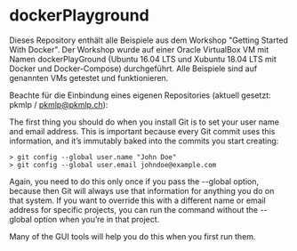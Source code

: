 # dockerPlayground 

Dieses Repository enthält alle Beispiele aus dem Workshop "Getting Started With Docker". Der Workshop wurde auf einer Oracle VirtualBox VM mit Namen dockerPlayGround (Ubuntu 16.04 LTS und Xubuntu 18.04 LTS mit Docker und Docker-Compose) durchgeführt. Alle Beispiele sind auf genannten VMs getestet und funktionieren.

Beachte für die Einbindung eines eigenen Repositories (aktuell gesetzt: pkmlp / pkmlp@pkmlp.ch):

The first thing you should do when you install Git is to set your user name and email address. This is important because every Git commit uses this information, and it’s immutably baked into the commits you start creating:

    > git config --global user.name "John Doe"
    > git config --global user.email johndoe@example.com

Again, you need to do this only once if you pass the --global option, because then Git will always use that information for anything you do on that system. If you want to override this with a different name or email address for specific projects, you can run the command without the --global option when you’re in that project.

Many of the GUI tools will help you do this when you first run them.
